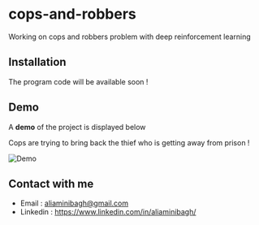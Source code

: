 # cops-and-robbers
Working on cops and robbers problem with deep reinforcement learning


## Installation
The program code will be available soon !

## Demo

A **demo** of the project is displayed below

Cops are trying to bring back the thief who is getting away from prison !

![Demo](https://user-images.githubusercontent.com/59368585/142766630-d19da362-a29b-43b1-aed3-ca79fbc9a654.gif)



## Contact with me 

- Email : aliaminibagh@gmail.com
- Linkedin : https://www.linkedin.com/in/aliaminibagh/
